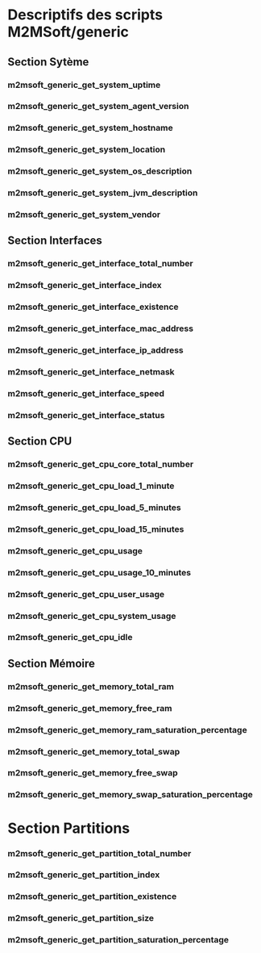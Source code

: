 # Descriptifs des scripts M2MSoft/generic

## Section Sytème

### m2msoft_generic_get_system_uptime

### m2msoft_generic_get_system_agent_version

### m2msoft_generic_get_system_hostname

### m2msoft_generic_get_system_location

### m2msoft_generic_get_system_os_description

### m2msoft_generic_get_system_jvm_description

### m2msoft_generic_get_system_vendor


## Section Interfaces

### m2msoft_generic_get_interface_total_number

### m2msoft_generic_get_interface_index

### m2msoft_generic_get_interface_existence

### m2msoft_generic_get_interface_mac_address

### m2msoft_generic_get_interface_ip_address

### m2msoft_generic_get_interface_netmask

### m2msoft_generic_get_interface_speed

### m2msoft_generic_get_interface_status


## Section CPU

### m2msoft_generic_get_cpu_core_total_number

### m2msoft_generic_get_cpu_load_1_minute

### m2msoft_generic_get_cpu_load_5_minutes

### m2msoft_generic_get_cpu_load_15_minutes

### m2msoft_generic_get_cpu_usage

### m2msoft_generic_get_cpu_usage_10_minutes

### m2msoft_generic_get_cpu_user_usage

### m2msoft_generic_get_cpu_system_usage

### m2msoft_generic_get_cpu_idle


## Section Mémoire

### m2msoft_generic_get_memory_total_ram

### m2msoft_generic_get_memory_free_ram

### m2msoft_generic_get_memory_ram_saturation_percentage

### m2msoft_generic_get_memory_total_swap

### m2msoft_generic_get_memory_free_swap

### m2msoft_generic_get_memory_swap_saturation_percentage


# Section Partitions

### m2msoft_generic_get_partition_total_number

### m2msoft_generic_get_partition_index

### m2msoft_generic_get_partition_existence

### m2msoft_generic_get_partition_size

### m2msoft_generic_get_partition_saturation_percentage

